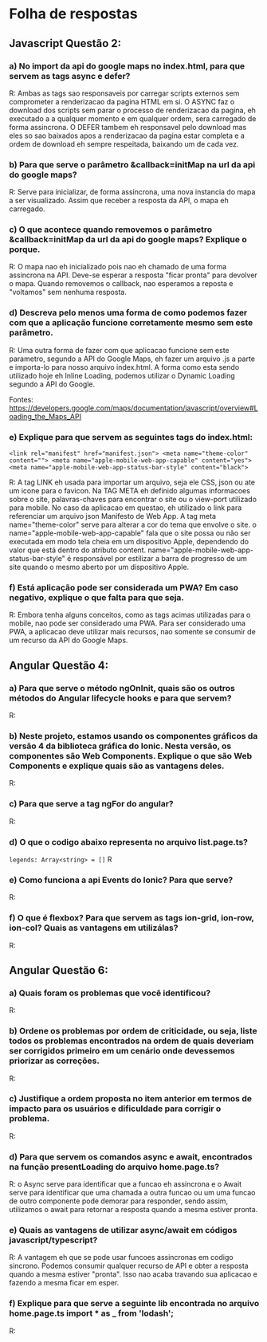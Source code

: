 # Folha de respostas

## Javascript Questão 2:

### a) No import da api do google maps no index.html, para que servem as tags async e defer?
R: Ambas as tags sao responsaveis por carregar scripts externos sem comprometer a renderizacao da pagina HTML em si. O ASYNC faz o download dos scripts sem parar o processo de renderizacao da pagina, eh executado a a qualquer momento e em qualquer ordem, sera carregado de forma assincrona. O DEFER tambem eh responsavel pelo download mas eles so sao baixados apos a renderizacao da pagina estar completa e a ordem de download eh sempre respeitada, baixando um de cada vez.

### b) Para que serve o parâmetro &callback=initMap na url da api do google maps?
R: Serve para inicializar, de forma assincrona, uma nova instancia do mapa a ser visualizado. Assim que receber a resposta da API, o mapa eh carregado.

### c) O que acontece quando removemos o parâmetro &callback=initMap da url da api do google maps? Explique o porque.
R: O mapa nao eh inicializado pois nao eh chamado de uma forma assincrona na API. Deve-se esperar a resposta "ficar pronta" para devolver o mapa. Quando removemos o callback, nao esperamos a reposta e "voltamos" sem nenhuma resposta.

### d) Descreva pelo menos uma forma de como podemos fazer com que a aplicação funcione corretamente mesmo sem este parâmetro.
R: Uma outra forma de fazer com que aplicacao funcione sem este parametro, segundo a API do Google Maps, eh fazer um arquivo .js a parte e importa-lo para nosso arquivo index.html. A forma como esta sendo utilizado hoje eh Inline Loading, podemos utilizar o Dynamic Loading segundo a API do Google.

Fontes: https://developers.google.com/maps/documentation/javascript/overview#Loading_the_Maps_API

### e) Explique para que servem as seguintes tags do index.html: 
  `<link rel="manifest" href="manifest.json">
  <meta name="theme-color" content="">
  <meta name="apple-mobile-web-app-capable" content="yes">
  <meta name="apple-mobile-web-app-status-bar-style" content="black">`

R: A tag LINK eh usada para importar um arquivo, seja ele CSS, json ou ate um icone para o favicon. Na TAG META eh definido algumas informacoes sobre o site, palavras-chaves para encontrar o site ou o view-port utilizado para mobile. No caso da aplicacao em questao, eh utilizado o link para referenciar um arquivo json Manifesto de Web App. A tag meta name="theme-color" serve para alterar a cor do tema que envolve o site. o name="apple-mobile-web-app-capable" fala que o site possa ou não ser executada em modo tela cheia em um dispositivo Apple, dependendo do valor que está dentro do atributo content. name="apple-mobile-web-app-status-bar-style" é responsável por estilizar a barra de progresso de um site quando o mesmo aberto por um dispositivo Apple.

### f) Está aplicação pode ser considerada um PWA? Em caso negativo, explique o que falta para que seja.
R: Embora tenha alguns conceitos, como as tags acimas utilizadas para o mobile, nao pode ser considerado uma PWA. Para ser considerado uma PWA, a aplicacao deve utilizar mais recursos, nao somente se consumir de um recurso da API do Google Maps.


## Angular Questão 4:

### a) Para que serve o método ngOnInit, quais são os outros métodos do Angular lifecycle hooks e para que servem?
R:

### b) Neste projeto, estamos usando os componentes gráficos da versão 4 da biblioteca gráfica do Ionic. Nesta versão, os componentes são Web Components. Explique o que são Web Components e explique quais são as vantagens deles.
R: 

### c) Para que serve a tag ngFor do angular?
R:


### d) O que o codigo abaixo representa no arquivo list.page.ts?
`legends: Array<string> = []`
R

### e) Como funciona a api Events do Ionic? Para que serve?
R: 

### f) O que é flexbox? Para que servem as tags ion-grid, ion-row, ion-col? Quais as vantagens em utilizálas?
R: 

## Angular Questão 6:

### a) Quais foram os problemas que você identificou?
R:

### b) Ordene os problemas por ordem de criticidade, ou seja, liste todos os problemas encontrados na ordem de quais deveriam ser corrigidos primeiro em um cenário onde devessemos priorizar as correções.
R:

### c) Justifique a ordem proposta no item anterior em termos de impacto para os usuários e dificuldade para corrigir o problema.
R: 

### d) Para que servem os comandos async e await, encontrados na função presentLoading do arquivo home.page.ts?
R: o Async serve para identificar que a funcao eh assincrona e o Await serve para identificar que uma chamada a outra funcao ou um uma funcao de outro componente pode demorar para responder, sendo assim, utilizamos o await para retornar a resposta quando a mesma estiver pronta. 

### e) Quais as vantagens de utilizar async/await em códigos javascript/typescript?
R: A vantagem eh que se pode usar funcoes assincronas em codigo sincrono. Podemos consumir qualquer recurso de API e obter a resposta quando a mesma estiver "pronta". Isso nao acaba travando sua aplicacao e fazendo a mesma ficar em esper.

### f) Explique para que serve a seguinte lib encontrada no arquivo home.page.ts import * as _ from 'lodash';
R:
